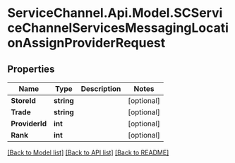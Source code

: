 # ServiceChannel.Api.Model.SCServiceChannelServicesMessagingLocationAssignProviderRequest

## Properties

Name | Type | Description | Notes
------------ | ------------- | ------------- | -------------
**StoreId** | **string** |  | [optional] 
**Trade** | **string** |  | [optional] 
**ProviderId** | **int** |  | [optional] 
**Rank** | **int** |  | [optional] 

[[Back to Model list]](../README.md#documentation-for-models) [[Back to API list]](../README.md#documentation-for-api-endpoints) [[Back to README]](../README.md)

